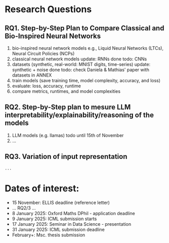 # Research Questions
## RQ1. Step-by-Step Plan to Compare Classical and Bio-Inspired Neural Networks
1. bio-inspired neural network models
       e.g., Liquid Neural Networks (LTCs), Neural Circuit Policies (NCPs)
3. classical neural network models
   update: RNNs done
   todo: CNNs
5. datasets (synthetic, real-world: MNIST digits, time-series)
    update: synthetic + noise done
    todo: check Daniela & Mathias' paper with datasets in ANNEX
6. train models (save training time, model complexity, accuracy, and loss)
7. evaluate: loss, accuracy, runtime
8. compare metrics, runtimes, and model complexities

## RQ2. Step-by-Step plan to mesure LLM interpretability/explainability/reasoning of the models
1. LLM models (e.g. llamas)
    todo until 15th of November
2. ...

## RQ3. Variation of input representation
    ...



# Dates of interest:
- 15 November: ELLIS deadline  (reference letter)
- ... RQ2/3 ...
- 8 January 2025: Oxford Maths DPhil - application deadline
- 9 January 2025: ICML submission starts
- 17 January 2025: Seminar in Data Science - presentation
- 31 January 2025: ICML submission deadline
- February+: Msc. thesis submission

